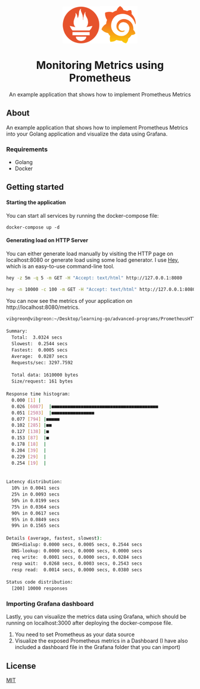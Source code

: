 <div align="center">
<img src="assets/1.svg" height="auto" width="100" /><img src="assets/2.svg" height="auto" width="100" />
<br />
<h1>Monitoring Metrics using Prometheus</h1>
<p>
An example application that shows how to implement Prometheus Metrics
</p>
</div>
  
## About

An example application that shows how to implement Prometheus Metrics into your Golang application and visualize the data using Grafana.

### Requirements

- Golang
- Docker

## Getting started

#### Starting the application

You can start all services by running the docker-compose file:

```
docker-compose up -d
```

#### Generating load on HTTP Server

You can either generate load manually by visiting the HTTP page on localhost:8080 or generate load using some load generator. I use [Hey](https://github.com/rakyll/hey), which is an easy-to-use command-line tool.

```sh
hey -z 5m -q 5 -m GET -H "Accept: text/html" http://127.0.0.1:8080
```

```sh
hey -n 10000 -c 100 -m GET -H "Accept: text/html" http://127.0.0.1:8080
```

You can now see the metrics of your application on http://localhost:8080/metrics.

```sh
vibgreon@vibgreon:~/Desktop/learning-go/advanced-programs/PrometheusHTTPServer$ hey -n 10000 -c 100 -m GET -H "Accept: text/html" http://127.0.0.1:8080

Summary:
  Total:  3.0324 secs
  Slowest:  0.2544 secs
  Fastest:  0.0005 secs
  Average:  0.0287 secs
  Requests/sec: 3297.7592

  Total data: 1610000 bytes
  Size/request: 161 bytes

Response time histogram:
  0.000 [1] |
  0.026 [6087]  |■■■■■■■■■■■■■■■■■■■■■■■■■■■■■■■■■■■■■■■■
  0.051 [2503]  |■■■■■■■■■■■■■■■■
  0.077 [794] |■■■■■
  0.102 [285] |■■
  0.127 [138] |■
  0.153 [87]  |■
  0.178 [18]  |
  0.204 [39]  |
  0.229 [29]  |
  0.254 [19]  |


Latency distribution:
  10% in 0.0041 secs
  25% in 0.0093 secs
  50% in 0.0199 secs
  75% in 0.0364 secs
  90% in 0.0617 secs
  95% in 0.0849 secs
  99% in 0.1565 secs

Details (average, fastest, slowest):
  DNS+dialup: 0.0000 secs, 0.0005 secs, 0.2544 secs
  DNS-lookup: 0.0000 secs, 0.0000 secs, 0.0000 secs
  req write:  0.0001 secs, 0.0000 secs, 0.0284 secs
  resp wait:  0.0268 secs, 0.0003 secs, 0.2543 secs
  resp read:  0.0014 secs, 0.0000 secs, 0.0380 secs

Status code distribution:
  [200] 10000 responses

```

### Importing Grafana dashboard

Lastly, you can visualize the metrics data using Grafana, which should be running on localhost:3000 after deploying the docker-compose file.

1. You need to set Prometheus as your data source
2. Visualize the exposed Prometheus metrics in a Dashboard (I have also included a dashboard file in the Grafana folder that you can import)

## License

[MIT](https://github.com/vibgreon/Monitoring-Metrics-using-Prometheus/blob/main/LICENSE)
